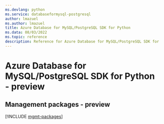 ```yaml
---
ms.devlang: python
ms.service: databaseformysql-postgresql
author: lmazuel
ms.author: lmazuel
title: Azure Database for MySQL/PostgreSQL SDK for Python
ms.data: 08/03/2022
ms.topic: reference
description: Reference for Azure Database for MySQL/PostgreSQL SDK for Python
---
```

# Azure Database for MySQL/PostgreSQL SDK for Python - preview

## Management packages - preview
[!INCLUDE [mgmt-packages](database-for-mysql-postgresql-mgmt-index.md)]